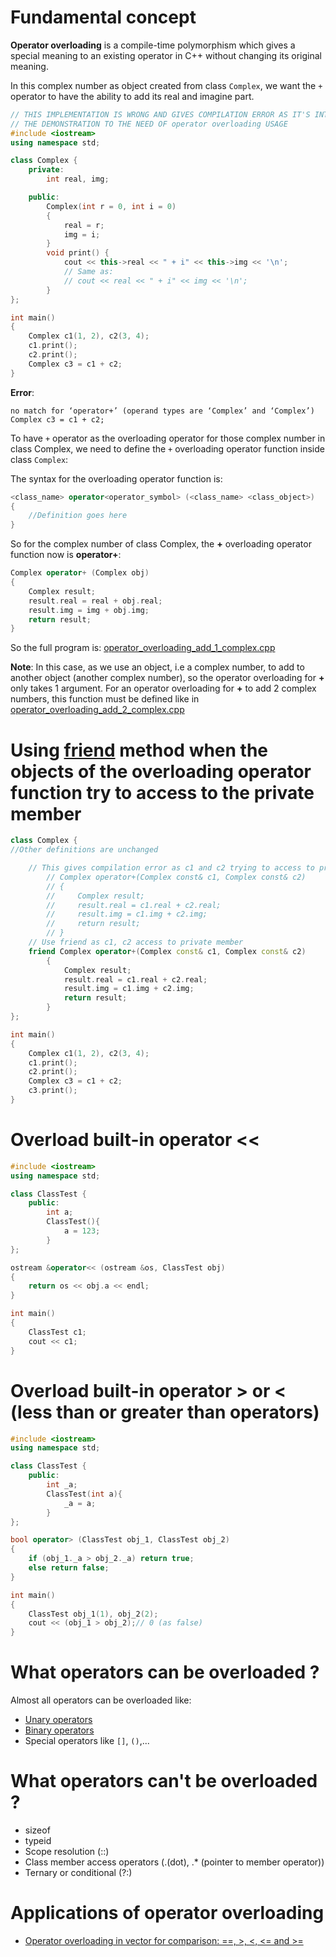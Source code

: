 # Fundamental concept
**Operator overloading** is a compile-time polymorphism which gives a special meaning to an existing operator in C++ without changing its original meaning.

In this complex number as object created from class ``Complex``, we want the ``+`` operator to have the ability to add its real and imagine part.
```cpp
// THIS IMPLEMENTATION IS WRONG AND GIVES COMPILATION ERROR AS IT'S INTENTIONALLY USED FOR
// THE DEMONSTRATION TO THE NEED OF operator overloading USAGE
#include <iostream>
using namespace std;

class Complex {
    private:
        int real, img;

    public:
        Complex(int r = 0, int i = 0)
        {
            real = r;
            img = i;
        }
        void print() { 
            cout << this->real << " + i" << this->img << '\n';
            // Same as:
            // cout << real << " + i" << img << '\n'; 
        }
};

int main()
{
	Complex c1(1, 2), c2(3, 4);
    c1.print();
    c2.print();
	Complex c3 = c1 + c2;
}
```
**Error**:
```
no match for ‘operator+’ (operand types are ‘Complex’ and ‘Complex’)
Complex c3 = c1 + c2;
```
To have ``+`` operator as the overloading operator for those complex number in class Complex, we need to define the ``+`` overloading operator function inside class ``Complex``:

The syntax for the overloading operator function is:
```cpp
<class_name> operator<operator_symbol> (<class_name> <class_object>)
{
    //Definition goes here
}
```

So for the complex number of class Complex, the **+** overloading operator function now is **operator+**:
```cpp
Complex operator+ (Complex obj)
{
    Complex result;
    result.real = real + obj.real;
    result.img = img + obj.img;
    return result;
}
```
So the full program is: [operator_overloading_add_1_complex.cpp](../src/operator_overloading_add_1_complex.cpp)

**Note**: In this case, as we use an object, i.e a complex number, to add to another object (another complex number), so the operator overloading for **+** only takes 1 argument. For an operator overloading for **+** to add 2 complex numbers, this function must be defined like in [operator_overloading_add_2_complex.cpp](../src/operator_overloading_add_2_complex.cpp)

# Using [friend](https://github.com/TranPhucVinh/Cplusplus/blob/master/Object-oriented%20programming/friend.md) method when the objects of the overloading operator function try to access to the private member
```cpp
class Complex {
//Other definitions are unchanged

	// This gives compilation error as c1 and c2 trying to access to private member
        // Complex operator+(Complex const& c1, Complex const& c2)
        // {
        //     Complex result;
        //     result.real = c1.real + c2.real;
        //     result.img = c1.img + c2.img;
        //     return result;
        // }
	// Use friend as c1, c2 access to private member
	friend Complex operator+(Complex const& c1, Complex const& c2)
        {
            Complex result;
            result.real = c1.real + c2.real;
            result.img = c1.img + c2.img;
            return result;
        }
};

int main()
{
	Complex c1(1, 2), c2(3, 4);
    c1.print();
    c2.print();
	Complex c3 = c1 + c2;
	c3.print();
}
```
# Overload built-in operator <<

```cpp
#include <iostream>
using namespace std;

class ClassTest {
    public:
        int a;
        ClassTest(){
            a = 123;
        }
};

ostream &operator<< (ostream &os, ClassTest obj)
{
    return os << obj.a << endl;
}

int main()
{
	ClassTest c1;
    cout << c1;
}
```
# Overload built-in operator > or < (less than or greater than operators)
```cpp
#include <iostream>
using namespace std;

class ClassTest {
    public:
        int _a;
        ClassTest(int a){
            _a = a;
        }
};

bool operator> (ClassTest obj_1, ClassTest obj_2)
{
    if (obj_1._a > obj_2._a) return true;
    else return false;
}

int main()
{
	ClassTest obj_1(1), obj_2(2);
    cout << (obj_1 > obj_2);// 0 (as false)
}
```
# What operators can be overloaded ?
Almost all operators can be overloaded like:
* [Unary operators](https://github.com/TranPhucVinh/C/blob/master/Introduction/Variable/README.md#unary-operators)
* [Binary operators]()
* Special operators like ``[]``, ``()``,...
# What operators can't be overloaded ?
* sizeof
* typeid
* Scope resolution (::)
* Class member access operators (.(dot), .* (pointer to member operator))
* Ternary or conditional (?:)
# Applications of operator overloading
* [Operator overloading in vector for comparison: ==, >, <, <= and >=](https://github.com/TranPhucVinh/Cplusplus/blob/master/Data%20structure/Vector/Vector%20operations.md#operator-overloading)
